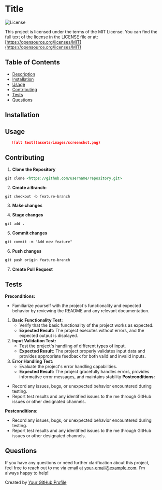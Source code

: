 # Title
![License](https://img.shields.io/badge/License-Apache_License_2.0-lightgreen.svg)

This project is licensed under the terms of the MIT License.
You can find the full text of the license in the LICENSE file or at:
[https://opensource.org/licenses/MIT](https://opensource.org/licenses/MIT)


## Table of Contents
- [Description](#description)
- [Installation](#installation)
- [Usage](#usage)
- [Contributing](#contributing)
- [Tests](#tests)
- [Questions](#questions)

## Installation


## Usage
 ```md
    ![alt text](assets/images/screenshot.png)
```

## Contributing
1. **Clone the Repository**
```md 
git clone <https://github.com/username/repository.git>
```
2. **Create a Branch:**
```md 
git checkout -b feature-branch
```
3. **Make changes**

4. **Stage changes**
```md 
git add .
```
5. **Commit changes**
```md 
git commit -m "Add new feature"
```
6. **Push changes**
```md
git push origin feature-branch
```
7. **Create Pull Request**


## Tests
**Preconditions:**
- Familiarize yourself with the project's functionality and expected behavior by reviewing the README and any relevant documentation.
1. **Basic Functionality Test:**
    - Verify that the basic functionality of the project works as expected.
    - **Expected Result:** The project executes without errors, and the expected output is displayed.
2. **Input Validation Test:**
    - Test the project's handling of different types of input.
    - **Expected Result:** The project properly validates input data and provides appropriate feedback for both valid and invalid inputs.
3. **Error Handling Test:**
     - Evaluate the project's error handling capabilities.
     - **Expected Result:** The project gracefully handles errors, provides informative error messages, and maintains stability
**Postconditions:**
- Record any issues, bugs, or unexpected behavior encountered during testing.
- Report test results and any identified issues to the me through GitHub issues or other designated channels.

**Postconditions:**
- Record any issues, bugs, or unexpected behavior encountered during testing.
- Report test results and any identified issues to the me through GitHub issues or other designated channels.

## Questions
If you have any questions or need further clarification about this project, feel free to reach out to me via email at [your-email@example.com](mailto:your-email@example.com). I'm always happy to help!

Created by [Your GitHub Profile](https://github.com/your-username)